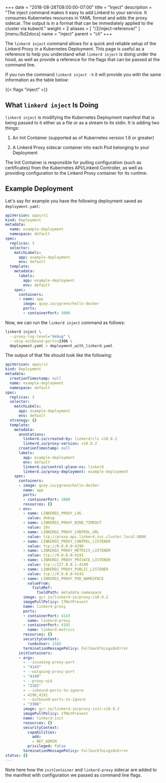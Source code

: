 +++
date = "2018-08-28T08:00:00-07:00"
title = "Inject"
description = "The inject command makes it easy to add Linkerd to your service. It consumes Kubernetes resources in YAML format and adds the proxy sidecar. The output is in a format that can be immediately applied to the cluster via kubectl."
weight = 2
aliases = [
  "/2/inject-reference/"
]
[menu.l5d2docs]
  name = "inject"
  parent = "cli"
+++

The `linkerd inject` command allows for a quick and reliable setup of the
Linkerd Proxy in a Kubernetes Deployment. This page is useful as a reference to
help you understand what `linkerd inject` is doing under the hood, as well as
provide a reference for the flags that can be passed at the command line.

If you run the command `linkerd inject -h` it will provide you with the same
information as the table below:

{{< flags "inject" >}}

## What `linkerd inject` Is Doing

`linkerd inject` is modifying the Kubernetes Deployment manifest that is being passed to it
either as a file or as a stream to its stdin. It is adding two things:

1. An Init Container (supported as of Kubernetes version 1.6 or greater)

1. A Linkerd Proxy sidecar container into each Pod belonging to your Deployment

The Init Container is responsible for pulling configuration (such as
certificates) from the Kubernetes API/Linkerd Controller, as well as providing
configuration to the Linkerd Proxy container for its runtime.

## Example Deployment

Let's say for example you have the following deployment saved as `deployment.yaml`:

```yaml
apiVersion: apps/v1
kind: Deployment
metadata:
  name: example-deployment
  namespace: default
spec:
  replicas: 3
  selector:
    matchLabels:
      app: example-deployment
      env: default
  template:
    metadata:
      labels:
        app: example-deployment
        env: default
    spec:
      containers:
      - name: app
        image: quay.io/ygrene/hello-docker
        ports:
        - containerPort: 3000
```

Now, we can run the `linkerd inject` command as follows:

```bash
linkerd inject \
  --proxy-log-level="debug" \
  --skip-outbound-ports=3306 \
  deployment.yaml > deployment_with_linkerd.yaml
```

The output of that file should look like the following:

```yaml
apiVersion: apps/v1
kind: Deployment
metadata:
  creationTimestamp: null
  name: example-deployment
  namespace: default
spec:
  replicas: 3
  selector:
    matchLabels:
      app: example-deployment
      env: default
  strategy: {}
  template:
    metadata:
      annotations:
        linkerd.io/created-by: linkerd/cli v18.8.2
        linkerd.io/proxy-version: v18.8.2
      creationTimestamp: null
      labels:
        app: example-deployment
        env: default
        linkerd.io/control-plane-ns: linkerd
        linkerd.io/proxy-deployment: example-deployment
    spec:
      containers:
      - image: quay.io/ygrene/hello-docker
        name: app
        ports:
        - containerPort: 3000
        resources: {}
      - env:
        - name: LINKERD2_PROXY_LOG
          value: debug
        - name: LINKERD2_PROXY_BIND_TIMEOUT
          value: 10s
        - name: LINKERD2_PROXY_CONTROL_URL
          value: tcp://proxy-api.linkerd.svc.cluster.local:8086
        - name: LINKERD2_PROXY_CONTROL_LISTENER
          value: tcp://0.0.0.0:4190
        - name: LINKERD2_PROXY_METRICS_LISTENER
          value: tcp://0.0.0.0:4191
        - name: LINKERD2_PROXY_PRIVATE_LISTENER
          value: tcp://127.0.0.1:4140
        - name: LINKERD2_PROXY_PUBLIC_LISTENER
          value: tcp://0.0.0.0:4143
        - name: LINKERD2_PROXY_POD_NAMESPACE
          valueFrom:
            fieldRef:
              fieldPath: metadata.namespace
        image: gcr.io/linkerd-io/proxy:v18.8.2
        imagePullPolicy: IfNotPresent
        name: linkerd-proxy
        ports:
        - containerPort: 4143
          name: linkerd-proxy
        - containerPort: 4191
          name: linkerd-metrics
        resources: {}
        securityContext:
          runAsUser: 2102
        terminationMessagePolicy: FallbackToLogsOnError
      initContainers:
      - args:
        - --incoming-proxy-port
        - "4143"
        - --outgoing-proxy-port
        - "4140"
        - --proxy-uid
        - "2102"
        - --inbound-ports-to-ignore
        - 4190,4191
        - --outbound-ports-to-ignore
        - "3306"
        image: gcr.io/linkerd-io/proxy-init:v18.8.2
        imagePullPolicy: IfNotPresent
        name: linkerd-init
        resources: {}
        securityContext:
          capabilities:
            add:
            - NET_ADMIN
          privileged: false
        terminationMessagePolicy: FallbackToLogsOnError
status: {}
---
```

Note here how the `initContainer` and `linkerd-proxy` sidecar are added to the
manifest with configuration we passed as command line flags.
